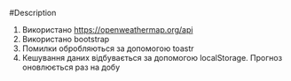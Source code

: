 


#Description

1. Використано https://openweathermap.org/api
2. Використано bootstrap
3. Помилки обробляються за допомогою toastr
4. Кешування даних відбувається за допомогою localStorage. Прогноз оновлюється раз на добу
